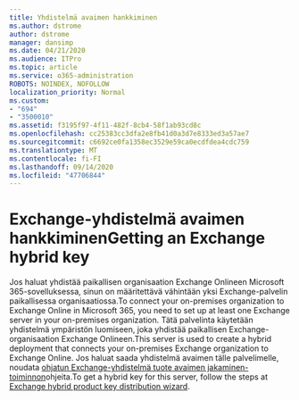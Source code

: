 ```yaml
---
title: Yhdistelmä avaimen hankkiminen
ms.author: dstrome
author: dstrome
manager: dansimp
ms.date: 04/21/2020
ms.audience: ITPro
ms.topic: article
ms.service: o365-administration
ROBOTS: NOINDEX, NOFOLLOW
localization_priority: Normal
ms.custom:
- "694"
- "3500010"
ms.assetid: f3195f97-4f11-482f-8cb4-58f1ab93cd8c
ms.openlocfilehash: cc25383cc3dfa2e8fb41d0a3d7e8333ed3a57ae7
ms.sourcegitcommit: c6692ce0fa1358ec3529e59ca0ecdfdea4cdc759
ms.translationtype: MT
ms.contentlocale: fi-FI
ms.lasthandoff: 09/14/2020
ms.locfileid: "47706844"
---
```

# <a name="getting-an-exchange-hybrid-key"></a><span data-ttu-id="8cf80-102">Exchange-yhdistelmä avaimen hankkiminen</span><span class="sxs-lookup"><span data-stu-id="8cf80-102">Getting an Exchange hybrid key</span></span>

<span data-ttu-id="8cf80-103">Jos haluat yhdistää paikallisen organisaation Exchange Onlineen Microsoft 365-sovelluksessa, sinun on määritettävä vähintään yksi Exchange-palvelin paikallisessa organisaatiossa.</span><span class="sxs-lookup"><span data-stu-id="8cf80-103">To connect your on-premises organization to Exchange Online in Microsoft 365, you need to set up at least one Exchange server in your on-premises organization.</span></span> <span data-ttu-id="8cf80-104">Tätä palvelinta käytetään yhdistelmä ympäristön luomiseen, joka yhdistää paikallisen Exchange-organisaation Exchange Onlineen.</span><span class="sxs-lookup"><span data-stu-id="8cf80-104">This server is used to create a hybrid deployment that connects your on-premises Exchange organization to Exchange Online.</span></span> <span data-ttu-id="8cf80-105">Jos haluat saada yhdistelmä avaimen tälle palvelimelle, noudata [ohjatun Exchange-yhdistelmä tuote avaimen jakaminen-toiminnon](https://aka.ms/hybridkey)ohjeita.</span><span class="sxs-lookup"><span data-stu-id="8cf80-105">To get a hybrid key for this server, follow the steps at [Exchange hybrid product key distribution wizard](https://aka.ms/hybridkey).</span></span>
  